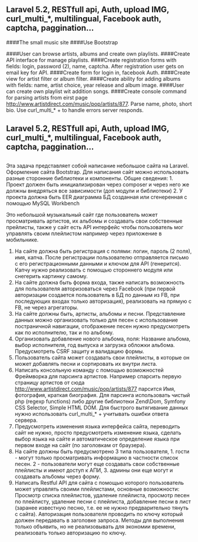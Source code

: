 ## Laravel 5.2, RESTfull api, Auth, upload IMG, curl_multi_*, multilingual, Facebook auth, captcha, paggination...
####The small music site
####Use Bootstrap

####User can browse artists, albums and create own playlists.
####Create API interface for manage playlists.
####Create registration forms with fields: login, password (2), name, captcha. After registration user gets on email key for API.
####Create form for login in, facebook Auth.
####Create view for artist filter or album filter. 
####Create ability for adding albums with fields: name, artist choice, year release and album image.
####User can create own playlist wit addition songs.
####Create console command for parsing artists from eirst page http://www.artistdirect.com/music/pop/artists/877. Parse name, photo, short bio. Use curl_multi_* + to handle errors server responds.

## Laravel 5.2, RESTfull api, Auth, upload IMG, curl_multi_*, multilingual, Facebook auth, captcha, paggination...

## 
Эта задача представляет собой написание небольшое сайта на Laravel. Оформление сайта Bootstrap. 
Для написания сайт можно использовать разные сторонние библиотеки и компоненты.
Общие сведения:
    1. Проект должен быть инициализирован через composer и через него же должны внедряться все зависимости (доп модули и библиотеки)
    2. У проекта должна быть EER диаграмма БД созданная или сгенеренная с помощью MySQL Workbench

Это небольшой музыкальный сайт где пользователь может просматривать артистов, их альбомы и создавать свои собственные прейлисты, также у сайт есть API интерфейс чтобы пользователь мог управлять своим плейлистом например через приложение в мобильнике.
1. На сайте должна быть регистрация с полями: логин, пароль (2 поля), имя, капча. После регистрации пользователю отправляется письмо с его регистрационными данными и ключом для API (генерится). Капчу нужно реализовать с помощью стороннего модуля или снегерить картинку самому.
2. На сайте должна быть форма входа, также написать возможность для пользователя авторизоваться через Facebook (при первой авторизации создается пользователь в БД по данным из FB, при последующих входах только авторизация), реализовать на прямую с FB, не через агрегаторы.
3. На сайте должны быть, артисты, альбомы и песни. Представление данных можно организовать только для песен с использование постраничной навигации, отображение песен нужно предусмотреть как по исполнителю, так и по альбому.
4. Организовать добавление нового альбома, поля: Название альбома, выбор исполнителя, год выпуска и загрузка обложки альбома. Предусмотреть CSRF защиту и валидацию формы.
5. Пользователь сайта может создавать свои плейлисты, в которые он может добавлять песни и сортировать их внутри листа.
6. Написать консольную команду с помощью возможностей Фреймворка для парсинга артистов. Например спарсить первую страницу артистов от сюда http://www.artistdirect.com/music/pop/artists/877 парсится Имя, фотография, краткая биография. Для парсинга использовать чистый php (regexp functions) либо другие библиотеки Zend\Dom, Symfony CSS Selector, Simple HTML DOM. Для быстрого вытягивание данных нужно использовать curl_multi_* + учитывать ошибки ответа сервера.
7. Предусмотреть изменения языка интерфейса сайта, переводить сайт не нужно, просто предусмотреть изменение языка, сделать выбор языка на сайте и автоматическое определение языка при первом входе на сайт (по заголовкам от браузера). 
8. На сайте должны быть предусмотрено 3 типа пользователя, 1. гости - могут только просматривать информацию в частности список песен. 2 - пользователи могут еще создавать свои собственные плейлисты и имеют доступ к АПИ, 3. админы они еще могут и создавать альбомы через форму. 
9. Написать Restful API для сайта с помощью которого пользователь может управлять своими плейлистами, основные возможности: Просмотр списка плейлистов, удаление плейлиста, просмотр песен по плейлисту, удаление песни с плейлиста, добавление песни в лист (заранее известную песню, т.е. ее не нужно предварительно тянуть с сайта). Авторизация пользователя проводить по ключу который должен передавать в заголовке запроса. Методы для выполнения только объявить, но не реализовывать для экономии времени, реализовать только авторизацию по ключу.



